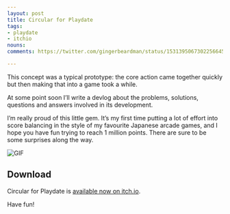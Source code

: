 ```yaml
---
layout: post
title: Circular for Playdate
tags:
- playdate
- itchio
nouns:
comments: https://twitter.com/gingerbeardman/status/1531395067302256645

---
```


This concept was a typical prototype: the core action came together quickly but then making that into a game took a while.

At some point soon I’ll write a devlog about the problems, solutions, questions and answers involved in its development.

I’m really proud of this little gem. It’s my first time putting a lot of effort into score balancing in the style of my favourite Japanese arcade games, and I hope you have fun trying to reach 1 million points. There are sure to be some surprises along the way.

![GIF](https://cdn.gingerbeardman.com/images/posts/circular-game.gif#playdate)

## Download

Circular for Playdate is [available now on itch.io](https://gingerbeardman.itch.io/circular).

Have fun!